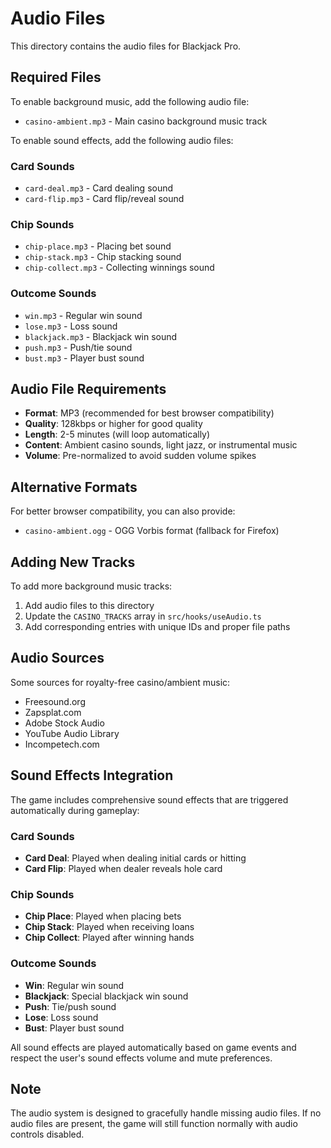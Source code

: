 # Audio Files

This directory contains the audio files for Blackjack Pro.

## Required Files

To enable background music, add the following audio file:

- `casino-ambient.mp3` - Main casino background music track

To enable sound effects, add the following audio files:

### Card Sounds
- `card-deal.mp3` - Card dealing sound
- `card-flip.mp3` - Card flip/reveal sound

### Chip Sounds  
- `chip-place.mp3` - Placing bet sound
- `chip-stack.mp3` - Chip stacking sound
- `chip-collect.mp3` - Collecting winnings sound

### Outcome Sounds
- `win.mp3` - Regular win sound
- `lose.mp3` - Loss sound  
- `blackjack.mp3` - Blackjack win sound
- `push.mp3` - Push/tie sound
- `bust.mp3` - Player bust sound

## Audio File Requirements

- **Format**: MP3 (recommended for best browser compatibility)
- **Quality**: 128kbps or higher for good quality
- **Length**: 2-5 minutes (will loop automatically)
- **Content**: Ambient casino sounds, light jazz, or instrumental music
- **Volume**: Pre-normalized to avoid sudden volume spikes

## Alternative Formats

For better browser compatibility, you can also provide:
- `casino-ambient.ogg` - OGG Vorbis format (fallback for Firefox)

## Adding New Tracks

To add more background music tracks:

1. Add audio files to this directory
2. Update the `CASINO_TRACKS` array in `src/hooks/useAudio.ts`
3. Add corresponding entries with unique IDs and proper file paths

## Audio Sources

Some sources for royalty-free casino/ambient music:
- Freesound.org
- Zapsplat.com
- Adobe Stock Audio
- YouTube Audio Library
- Incompetech.com

## Sound Effects Integration

The game includes comprehensive sound effects that are triggered automatically during gameplay:

### Card Sounds
- **Card Deal**: Played when dealing initial cards or hitting
- **Card Flip**: Played when dealer reveals hole card

### Chip Sounds  
- **Chip Place**: Played when placing bets
- **Chip Stack**: Played when receiving loans
- **Chip Collect**: Played after winning hands

### Outcome Sounds
- **Win**: Regular win sound
- **Blackjack**: Special blackjack win sound  
- **Push**: Tie/push sound
- **Lose**: Loss sound
- **Bust**: Player bust sound

All sound effects are played automatically based on game events and respect the user's sound effects volume and mute preferences.

## Note

The audio system is designed to gracefully handle missing audio files. If no audio files are present, the game will still function normally with audio controls disabled.